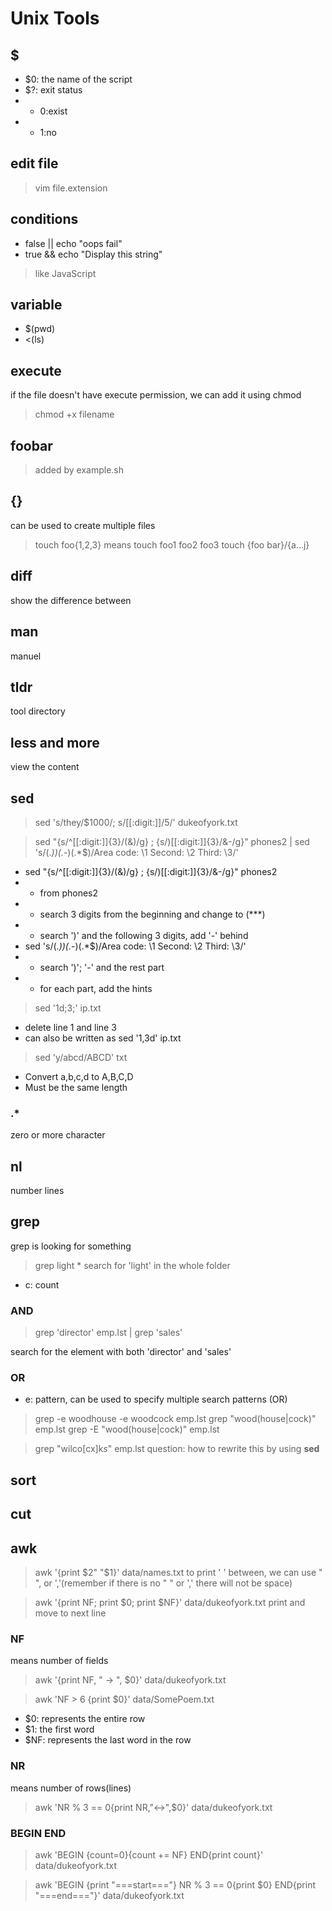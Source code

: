 # Unix Tools

## $
- $0: the name of the script
- $?: exit status
- + 0:exist
- + 1:no

## edit file

> vim file.extension

## conditions
- false || echo "oops fail"
- true && echo "Display this string"

> like JavaScript

## variable
- $(pwd)
- <(ls)

## execute
if the file doesn't have execute permission, we can add it using chmod

> chmod +x filename


## foobar

> added by example.sh

## {}
can be used to create multiple files



> touch foo{1,2,3} means touch foo1 foo2 foo3
> touch {foo bar}/{a...j}

## diff
show the difference between

## man
manuel

## tldr
tool directory

## less and more
view the content

## sed

> sed 's/they/$1000/; s/[[:digit:]]/5/' dukeofyork.txt

> sed  "{s/^[[:digit:]]\{3\}/(&)/g} ; {s/)[[:digit:]]\{3\}/&-/g}"  phones2 | sed 's/\(.*)\)\(.*-\)\(.*$\)/Area code: \1 Second: \2 Third: \3/' 
- sed "{s/^[[:digit:]]\{3\}/(&)/g} ; {s/)[[:digit:]]\{3\}/&-/g}"  phones2 
- + from phones2
- + search 3 digits from the beginning and change to (***)
- + search ')' and the following 3 digits, add '-' behind
- sed 's/\(.*)\)\(.*-\)\(.*$\)/Area code: \1 Second: \2 Third: \3/' 
- + search ')'; '-' and the rest part
- + for each part, add the hints

> sed '1d;3;' ip.txt
- delete line 1 and line 3
- can also be written as sed '1,3d' ip.txt

> sed 'y/abcd/ABCD' txt
- Convert a,b,c,d to A,B,C,D
- Must be the same length

### .*
zero or more character

## nl
number lines

## grep
grep is looking for something

> grep light *
search for 'light' in the whole folder
- c: count

### AND

> grep 'director' emp.lst | grep 'sales'

search for the element with both 'director' and 'sales'

### OR
- e: pattern, can be used to specify multiple search patterns (OR)

> grep -e woodhouse -e woodcock emp.lst
> grep "wood\(house\|cock\)" emp.lst
> grep -E "wood(house|cock)" emp.lst

> grep "wilco[cx]k*s*" emp.lst
question: how to rewrite this by using **sed**

## sort

## cut

## awk

> awk '{print $2" "$1}' data/names.txt
to print ' ' between, we can use " ", or ','(remember if there is no " " or ',' there will not be space)

> awk '{print NF; print $0; print $NF}' data/dukeofyork.txt
print and move to next line

### NF
means number of fields

> awk '{print NF, " -> ", $0}' data/dukeofyork.txt 

> awk 'NF > 6 {print $0}' data/SomePoem.txt

- $0: represents the entire row
- $1: the first word
- $NF: represents the last word in the row

### NR
means number of rows(lines)

> awk 'NR % 3 == 0{print NR,"<->",$0}' data/dukeofyork.txt

### BEGIN END

> awk 'BEGIN {count=0}{count += NF} END{print count}' data/dukeofyork.txt 

> awk 'BEGIN {print "===start==="} NR % 3 == 0{print $0} END{print "===end==="}' data/dukeofyork.txt